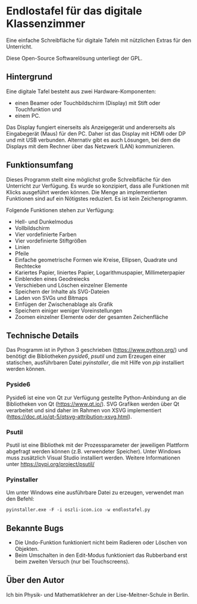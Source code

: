 # Endlostafel für das digitale Klassenzimmer
Eine einfache Schreibfläche für digitale Tafeln mit nützlichen Extras für den Unterricht.

Diese Open-Source Softwarelösung unterliegt der GPL.

## Hintergrund
Eine digitale Tafel besteht aus zwei Hardware-Komponenten:
* einen Beamer oder Touchbildschirm (Display) mit Stift oder Touchfunktion und
* einem PC.

Das Display fungiert einerseits als Anzeigegerät und andererseits als Eingabegerät (Maus) für den PC.
Daher ist das Display mit HDMI oder DP und mit USB verbunden.
Alternativ gibt es auch Lösungen, bei dem die Displays mit dem Rechner über das Netzwerk (LAN) kommunizieren. 

## Funktionsumfang
Dieses Programm stellt eine möglichst große Schreibfläche für den Unterricht zur Verfügung.
Es wurde so konzipiert, dass alle Funktionen mit Klicks ausgeführt werden können.
Die Menge an implementierten Funktionen sind auf ein Nötigstes reduziert.
Es ist kein Zeichenprogramm.

Folgende Funktionen stehen zur Verfügung:

* Hell- und Dunkelmodus
* Vollbildschirm
* Vier vordefinierte Farben
* Vier vordefinierte Stiftgrößen
* Linien
* Pfeile
* Einfache geometrische Formen wie Kreise, Ellipsen, Quadrate und Rechtecke
* Kariertes Papier, liniertes Papier, Logarithmuspapier, Millimeterpapier
* Einblenden eines Geodreiecks
* Verschieben und Löschen einzelner Elemente
* Speichern der Inhalte als SVG-Dateien
* Laden von SVGs und Bitmaps
* Einfügen der Zwischenablage als Grafik
* Speichern einiger weniger Voreinstellungen
* Zoomen einzelner Elemente oder der gesamten Zeichenfläche

## Technische Details

Das Programm ist in Python 3 geschrieben (https://www.python.org/) und benötigt
die Bibliotheken *pyside6*, *psutil* und zum Erzeugen einer statischen, ausführbaren
Datei *pyinstaller*, die mit Hilfe von *pip* installiert werden können.

### Pyside6
Pyside6 ist eine von Qt zur Verfügung gestellte Python-Anbindung an die Bibliotheken von Qt (https://www.qt.io/).
SVG Grafiken werden über Qt verarbeitet und sind daher im Rahmen von XSVG  implementiert (https://doc.qt.io/qt-5/qtsvg-attribution-xsvg.html).

### Psutil
Psutil ist eine Bibliothek mit der Prozessparameter der jeweiligen Plattform abgefragt werden können (z.B. verwendeter Speicher).
Unter Windows muss zusätzlich Visual Studio installiert werden. Weitere Informationen unter https://pypi.org/project/psutil/

### Pyinstaller
Um unter Windows eine ausführbare Datei zu erzeugen, verwendet man den Befehl:

    pyinstaller.exe -F -i oszli-icon.ico -w endlostafel.py

## Bekannte Bugs
* Die Undo-Funktion funktioniert nicht beim Radieren oder Löschen von Objekten.
* Beim Umschalten in den Edit-Modus funktioniert das Rubberband erst beim zweiten Versuch (nur bei Touchscreens).

## Über den Autor
Ich bin Physik- und Mathematiklehrer an der Lise-Meitner-Schule in Berlin.
